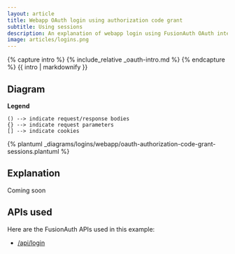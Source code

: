 ```yaml
---
layout: article
title: Webapp OAuth login using authorization code grant 
subtitle: Using sessions 
description: An explanation of webapp login using FusionAuth OAuth interface with the authorization code grant and uses server-side sessions
image: articles/logins.png
---
```


{% capture intro %}
{% include_relative _oauth-intro.md %}
{% endcapture %}
{{ intro | markdownify }}

## Diagram

**Legend**

```text
() --> indicate request/response bodies
{} --> indicate request parameters
[] --> indicate cookies
```

{% plantuml _diagrams/logins/webapp/oauth-authorization-code-grant-sessions.plantuml %}

## Explanation

Coming soon

## APIs used


Here are the FusionAuth APIs used in this example:

* [/api/login](/docs/v1/tech/apis/login#authenticate-a-user)